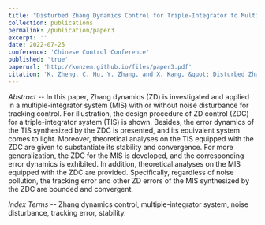 ```yaml
---
title: "Disturbed Zhang Dynamics Control for Triple-Integrator to Multiple-Integrator Systems: Design Formula Collection, Error Dynamics Equivalence, and Theoretical Analyses"
collection: publications
permalink: /publication/paper3
excerpt: ''
date: 2022-07-25
conference: 'Chinese Control Conference'
published: 'true'
paperurl: 'http://konzem.github.io/files/paper3.pdf'
citation: 'K. Zheng, C. Hu, Y. Zhang, and X. Kang, &quot; Disturbed Zhang Dynamics Control for Triple-Integrator to Multiple-Integrator Systems: Design Formula Collection, Error Dynamics Equivalence, and Theoretical Analyses,&quot; in proceedings of <i>Chinese Control Conference</i>, Hefei, China, 2022, pp. 1--6.'
---
```

*Abstract* -- In this paper, Zhang dynamics (ZD) is investigated and applied in a multiple-integrator system (MIS) with or without noise disturbance for tracking control. For illustration, the design procedure of ZD control (ZDC) for a triple-integrator system (TIS) is shown. Besides, the error dynamics of the TIS synthesized by the ZDC is presented, and its equivalent system comes to light. Moreover, theoretical analyses on the TIS equipped with the ZDC are given to substantiate its stability and convergence. For more generalization, the ZDC for the MIS is developed, and the corresponding error dynamics is exhibited. In addition, theoretical analyses on the MIS equipped with the ZDC are provided. Specifically, regardless of noise pollution, the tracking error and other ZD errors of the MIS synthesized by the ZDC are bounded and convergent. 

*Index Terms* -- Zhang dynamics control, multiple-integrator system, noise disturbance, tracking error, stability.
